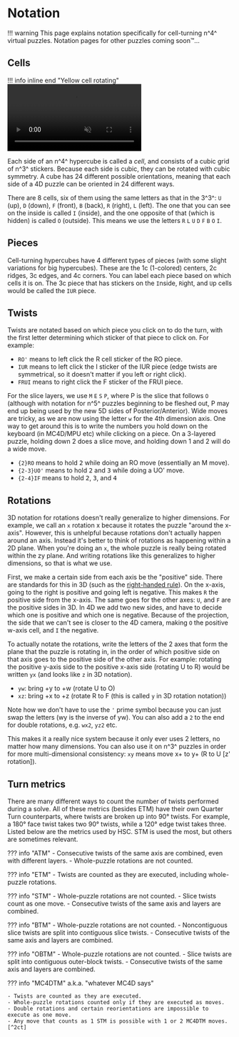 # Notation

!!! warning
    This page explains notation specifically for cell-turning n^4^ virtual puzzles. Notation pages for other puzzles coming soon™️...

## Cells

!!! info inline end "Yellow cell rotating"
    <video autoplay loop muted width="300">
    <source type="video/mp4" src="https://cloud.hypercubing.xyz/assets/vid/yellow_cell_rotating.mp4">
    </video>

Each side of an n^4^ hypercube is called a *cell*, and consists of a cubic grid of n^3^ stickers. Because each side is cubic, they can be rotated with cubic symmetry. A cube has 24 different possible orientations, meaning that each side of a 4D puzzle can be oriented in 24 different ways.

There are 8 cells, six of them using the same letters as that in the 3^3^: `U` (up), `D` (down), `F` (front), `B` (back), `R` (right), `L` (left). The one that you can see on the inside is called `I` (inside), and the one opposite of that (which is hidden) is called `O` (outside). This means we use the letters `R` `L` `U` `D` `F` `B` `O` `I`.

## Pieces

Cell-turning hypercubes have 4 different types of pieces (with some slight variations for big hypercubes). These are the 1c (1-colored) centers, 2c ridges, 3c edges, and 4c corners. You can label each piece based on which cells it is on. The 3c piece that has stickers on the `I`nside, `R`ight, and `U`p cells would be called the `IUR` piece.

## Twists

Twists are notated based on which piece you click on to do the turn, with the first letter determining which sticker of that piece to click on. For example:

- `RO'` means to left click the R cell sticker of the RO piece.
- `IUR` means to left click the I sticker of the IUR piece (edge twists are symmetrical, so it doesn't matter if you left or right click).
- `FRUI` means to right click the F sticker of the FRUI piece.

For the slice layers, we use `M` `E` `S` `P`, where P is the slice that follows `O` (although with notation for n^5^ puzzles beginning to be fleshed out, P may end up being used by the new 5D sides of Posterior/Anterior). Wide moves are tricky, as we are now using the letter `w` for the 4th dimension axis. One way to get around this is to write the numbers you hold down on the keyboard (in MC4D/MPU etc) while clicking on a piece. On a 3-layered puzzle, holding down 2 does a slice move, and holding down 1 and 2 will do a wide move.

- `{2}RO` means to hold <kbd>2</kbd> while doing an RO move (essentially an M move).
- `{2-3}UO'` means to hold <kbd>2</kbd> and <kbd>3</kbd> while doing a UO' move.
- `{2-4}IF` means to hold <kbd>2</kbd>, <kbd>3</kbd>, and <kbd>4</kbd>

## Rotations

3D notation for rotations doesn't really generalize to higher dimensions. For example, we call an `x` rotation x because it rotates the puzzle "around the x-axis". However, this is unhelpful because rotations don't actually happen around an axis. Instead it's better to think of rotations as happening within a 2D plane. When you're doing an `x`, the whole puzzle is really being rotated within the zy plane. And writing rotations like this generalizes to higher dimensions, so that is what we use.

First, we make a certain side from each axis be the "positive" side. There are standards for this in 3D (such as the [right-handed rule](https://en.wikipedia.org/wiki/Right-hand_rule)). On the x-axis, going to the right is positive and going left is negative. This makes `R` the positive side from the x-axis. The same goes for the other axes: `U`, and `F` are the positive sides in 3D. In 4D we add two new sides, and have to decide which one is positive and which one is negative. Because of the projection, the side that we can't see is closer to the 4D camera, making `O` the positive w-axis cell, and `I` the negative.

To actually notate the rotations, write the letters of the 2 axes that form the plane that the puzzle is rotating in, in the order of which positive side on that axis goes to the positive side of the other axis. For example: rotating the positive y-axis side to the positive x-axis side (rotating U to R) would be written `yx` (and looks like `z` in 3D notation).

- `yw`: bring +y to +w (rotate U to O)
- `xz`: bring +x to +z (rotate R to F (this is called `y` in 3D rotation notation))

Note how we don't have to use the `'` prime symbol because you can just swap the letters (wy is the inverse of yw). You can also add a `2` to the end for double rotations, e.g. `wx2`, `yz2` etc.

This makes it a really nice system because it only ever uses 2 letters, no matter how many dimensions. You can also use it on n^3^ puzzles in order for more multi-dimensional consistency: `xy` means move x+ to y+ (R to U [z' rotation]).

## Turn metrics

There are many different ways to count the number of twists performed during a solve. All of these metrics (besides ETM) have their own Quarter Turn counterparts, where twists are broken up into 90° twists. For example, a 180° face twist takes two 90° twists, while a 120° edge twist takes three. Listed below are the metrics used by HSC. STM is used the most, but others are sometimes relevant.

??? info "ATM"
    - Consecutive twists of the same axis are combined, even with different layers.
    - Whole-puzzle rotations are not counted.

??? info "ETM"
    - Twists are counted as they are executed, including whole-puzzle rotations.

??? info "STM"
    - Whole-puzzle rotations are not counted.
    - Slice twists count as one move.
    - Consecutive twists of the same axis and layers are combined.

??? info "BTM"
    - Whole-puzzle rotations are not counted.
    - Noncontiguous slice twists are split into contiguous slice twists.
    - Consecutive twists of the same axis and layers are combined.

??? info "OBTM"
    - Whole-puzzle rotations are not counted.
    - Slice twists are split into contiguous outer-block twists.
    - Consecutive twists of the same axis and layers are combined.

??? info "MC4DTM"
    a.k.a. "whatever MC4D says"

    - Twists are counted as they are executed.
    - Whole-puzzle rotations counted only if they are executed as moves.
    - Double rotations and certain reorientations are impossible to execute as one move.
    - Any move that counts as 1 STM is possible with 1 or 2 MC4DTM moves.[^2ct]

[^2ct]: This is due to the 2-click theorem.^\[citation needed]^

